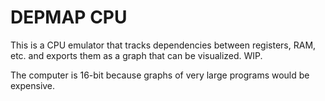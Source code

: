 # DEPMAP CPU

This is a CPU emulator that tracks dependencies between registers, RAM, etc. and exports them as a graph that can be visualized. WIP.

The computer is 16-bit because graphs of very large programs would be expensive.
